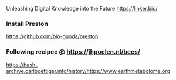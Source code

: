 
Unleashing Digital Knowledge into the Future
https://linker.bio/


### Install Preston 

https://github.com/bio-guoda/preston

### Following recipee @ https://jhpoelen.nl/bees/




https://hash-archive.carlboettiger.info/history/https://www.earthmetabolome.org